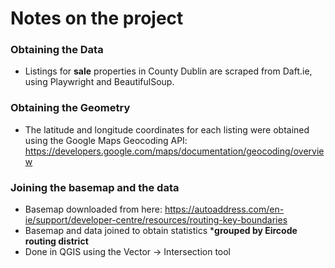# Notes on the project

### Obtaining the Data 

- Listings for **sale** properties in County Dublin are scraped from Daft.ie, using Playwright and BeautifulSoup.

### Obtaining the Geometry 

- The latitude and longitude coordinates for each listing were obtained using the Google Maps Geocoding API: 
    https://developers.google.com/maps/documentation/geocoding/overview

### Joining the basemap and the data 

- Basemap downloaded from here: 
    https://autoaddress.com/en-ie/support/developer-centre/resources/routing-key-boundaries 
- Basemap and data joined to obtain statistics ***grouped by Eircode routing district**
- Done in QGIS using the Vector -> Intersection tool 
